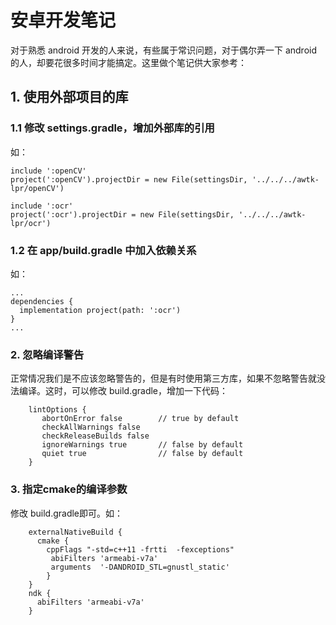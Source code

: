 # 安卓开发笔记

对于熟悉 android 开发的人来说，有些属于常识问题，对于偶尔弄一下 android 的人，却要花很多时间才能搞定。这里做个笔记供大家参考：

## 1. 使用外部项目的库

### 1.1 修改 settings.gradle，增加外部库的引用

如：

```
include ':openCV'
project(':openCV').projectDir = new File(settingsDir, '../../../awtk-lpr/openCV')

include ':ocr'
project(':ocr').projectDir = new File(settingsDir, '../../../awtk-lpr/ocr')
```

### 1.2 在 app/build.gradle 中加入依赖关系

如：

```
...
dependencies {
  implementation project(path: ':ocr')
}
...
```

### 2. 忽略编译警告

正常情况我们是不应该忽略警告的，但是有时使用第三方库，如果不忽略警告就没法编译。这时，可以修改 build.gradle，增加一下代码：

```
    lintOptions {
       abortOnError false        // true by default
       checkAllWarnings false
       checkReleaseBuilds false
       ignoreWarnings true       // false by default
       quiet true                // false by default
    }
```    

### 3. 指定cmake的编译参数


修改 build.gradle即可。如：

```
    externalNativeBuild {
      cmake {
        cppFlags "-std=c++11 -frtti  -fexceptions"
         abiFilters 'armeabi-v7a'
         arguments  '-DANDROID_STL=gnustl_static'
        }
    }
    ndk {
      abiFilters 'armeabi-v7a'
    }
```        
